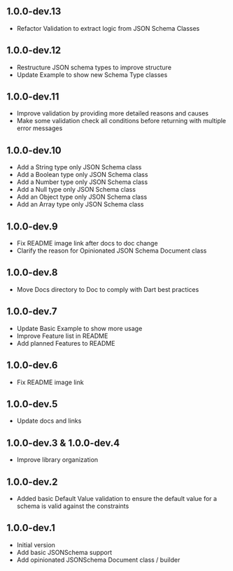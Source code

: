 ## 1.0.0-dev.13

- Refactor Validation to extract logic from JSON Schema Classes

## 1.0.0-dev.12

- Restructure JSON schema types to improve structure
- Update Example to show new Schema Type classes

## 1.0.0-dev.11

- Improve validation by providing more detailed reasons and causes
- Make some validation check all conditions before returning with multiple error messages

## 1.0.0-dev.10

- Add a String type only JSON Schema class
- Add a Boolean type only JSON Schema class
- Add a Number type only JSON Schema class
- Add a Null type only JSON Schema class
- Add an Object type only JSON Schema class
- Add an Array type only JSON Schema class


## 1.0.0-dev.9

- Fix README image link after docs to doc change
- Clarify the reason for Opinionated JSON Schema Document class

## 1.0.0-dev.8

- Move Docs directory to Doc to comply with Dart best practices

## 1.0.0-dev.7

- Update Basic Example to show more usage
- Improve Feature list in README
- Add planned Features to README

## 1.0.0-dev.6

- Fix README image link

## 1.0.0-dev.5

- Update docs and links

## 1.0.0-dev.3 & 1.0.0-dev.4

- Improve library organization

## 1.0.0-dev.2

- Added basic Default Value validation to ensure the default value for a schema is valid against the constraints

## 1.0.0-dev.1

- Initial version
- Add basic JSONSchema support
- Add opinionated JSONSchema Document class / builder
